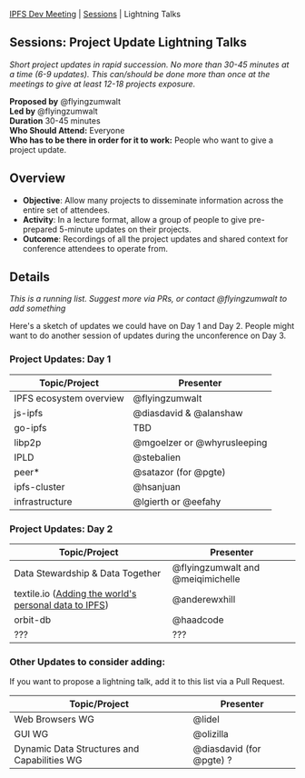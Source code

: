 [IPFS Dev Meeting](../../README.md) | [Sessions](../README.md) | Lightning Talks

## Sessions: Project Update Lightning Talks

_Short project updates in rapid succession. No more than 30-45 minutes at a time (6-9 updates). This can/should be done more than once at the meetings to give at least 12-18 projects exposure._

**Proposed by** @flyingzumwalt  
**Led by** @flyingzumwalt   
**Duration** 30-45 minutes  
**Who Should Attend:** Everyone  
**Who has to be there in order for it to work:** People who want to give a project update.

## Overview

- **Objective**: Allow many projects to disseminate information across the entire set of attendees.
- **Activity**: In a lecture format, allow a group of people to give pre-prepared 5-minute updates on their projects.
- **Outcome**: Recordings of all the project updates and shared context for conference attendees to operate from.

## Details

_This is a running list. Suggest more via PRs, or contact @flyingzumwalt to add something_

Here's a sketch of updates we could have on Day 1 and Day 2. People might want to do another session of updates during the unconference on Day 3.

### Project Updates: Day 1

| Topic/Project | Presenter |
|---|---|
| IPFS ecosystem overview | @flyingzumwalt |
| js-ipfs | @diasdavid & @alanshaw |
| go-ipfs | TBD |
| libp2p | @mgoelzer or @whyrusleeping |
| IPLD | @stebalien |
| peer* | @satazor  (for @pgte) |
| ipfs-cluster | @hsanjuan |
| infrastructure | @lgierth or @eefahy |

### Project Updates: Day 2

| Topic/Project | Presenter |
|---|---|
| Data Stewardship & Data Together | @flyingzumwalt and @meiqimichelle |
| textile.io ([Adding the world's personal data to IPFS](https://github.com/ipfs/developer-meetings/pull/2)) | @anderewxhill |
| orbit-db | @haadcode |
| ??? | ??? |

### Other Updates to consider adding:

If you want to propose a lightning talk, add it to this list via a Pull Request.

| Topic/Project | Presenter |
|---|---|
| Web Browsers WG | @lidel |
| GUI WG | @olizilla |
| Dynamic Data Structures and Capabilities WG | @diasdavid (for @pgte) ? |
